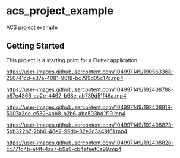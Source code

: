 # acs_project_example

ACS project example

## Getting Started

This project is a starting point for a Flutter application.



https://user-images.githubusercontent.com/104997149/190563368-250741cd-e37e-4081-9618-bc799d05c17c.mp4



https://user-images.githubusercontent.com/104997149/192408788-b97e4866-ea2e-4462-b68e-ab739d51f46a.mp4



https://user-images.githubusercontent.com/104997149/192408818-5007a2de-c532-4bb8-b2b6-abc503bd1f19.mp4



https://user-images.githubusercontent.com/104997149/192408823-5bb322b7-2bb0-48e2-99db-82e2c3a49f61.mp4



https://user-images.githubusercontent.com/104997149/192408826-cc771d4b-ef4f-4aa7-b9a9-cb4efeef0a99.mp4

